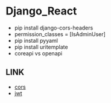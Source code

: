 # Django_React

- pip install django-cors-headers
- permission_classes = [IsAdminUser]
- pip install pyyaml
- pip install uritemplate
- coreapi vs openapi

## LINK

- [cors](https://pypi.org/project/django-cors-headers/)
- [jwt](https://django-rest-framework-simplejwt.readthedocs.io/en/latest/)

